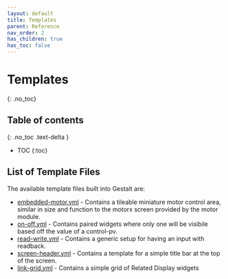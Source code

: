```yaml
---
layout: default
title: Templates
parent: Reference
nav_order: 2
has_children: true
has_toc: false
---
```


# Templates
{: .no_toc}


## Table of contents
{: .no_toc .text-delta }

- TOC
{:toc}


## List of Template Files

The available template files built into Gestalt are:

* [embedded-motor.yml](embedded-motor.md) - Contains a tileable miniature motor control area, 
similar in size and function to the motorx screen provided by the motor module.  
* [on-off.yml](on-off.md) - Contains paired widgets where only one will be visibile based off
the value of a control-pv.  
* [read-write.yml](read-write.md) - Contains a generic setup for having an input with readback.  
* [screen-header.yml](screen-header.yml) - Contains a template for a simple title bar at the top
of the screen.
* [link-grid.yml](link-grid.yml) - Contains a simple grid of Related Display widgets
